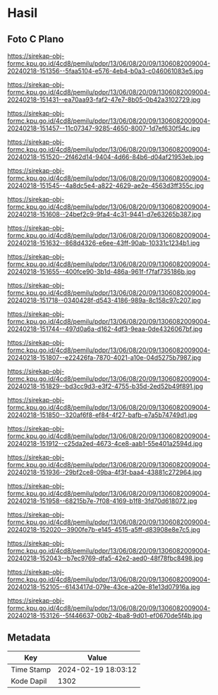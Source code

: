 # Hasil

## Foto C Plano

https://sirekap-obj-formc.kpu.go.id/4cd8/pemilu/pdpr/13/06/08/20/09/1306082009004-20240218-151356--5faa5104-e576-4eb4-b0a3-c046061083e5.jpg

https://sirekap-obj-formc.kpu.go.id/4cd8/pemilu/pdpr/13/06/08/20/09/1306082009004-20240218-151431--ea70aa93-faf2-47e7-8b05-0b42a3102729.jpg

https://sirekap-obj-formc.kpu.go.id/4cd8/pemilu/pdpr/13/06/08/20/09/1306082009004-20240218-151457--11c07347-9285-4650-8007-1d7ef630f54c.jpg

https://sirekap-obj-formc.kpu.go.id/4cd8/pemilu/pdpr/13/06/08/20/09/1306082009004-20240218-151520--2f462d14-9404-4d66-84b6-d04af21953eb.jpg

https://sirekap-obj-formc.kpu.go.id/4cd8/pemilu/pdpr/13/06/08/20/09/1306082009004-20240218-151545--4a8dc5e4-a822-4629-ae2e-4563d3ff355c.jpg

https://sirekap-obj-formc.kpu.go.id/4cd8/pemilu/pdpr/13/06/08/20/09/1306082009004-20240218-151608--24bef2c9-9fa4-4c31-9441-d7e63265b387.jpg

https://sirekap-obj-formc.kpu.go.id/4cd8/pemilu/pdpr/13/06/08/20/09/1306082009004-20240218-151632--868d4326-e6ee-43ff-90ab-10331c1234b1.jpg

https://sirekap-obj-formc.kpu.go.id/4cd8/pemilu/pdpr/13/06/08/20/09/1306082009004-20240218-151655--400fce90-3b1d-486a-961f-f7faf735186b.jpg

https://sirekap-obj-formc.kpu.go.id/4cd8/pemilu/pdpr/13/06/08/20/09/1306082009004-20240218-151718--0340428f-d543-4186-989a-8c158c97c207.jpg

https://sirekap-obj-formc.kpu.go.id/4cd8/pemilu/pdpr/13/06/08/20/09/1306082009004-20240218-151744--497d0a6a-d162-4df3-9eaa-0de4326067bf.jpg

https://sirekap-obj-formc.kpu.go.id/4cd8/pemilu/pdpr/13/06/08/20/09/1306082009004-20240218-151807--e22426fa-7870-4021-a10e-04d5275b7987.jpg

https://sirekap-obj-formc.kpu.go.id/4cd8/pemilu/pdpr/13/06/08/20/09/1306082009004-20240218-151829--bd3cc9d3-e3f2-4755-b35d-2ed52b49f891.jpg

https://sirekap-obj-formc.kpu.go.id/4cd8/pemilu/pdpr/13/06/08/20/09/1306082009004-20240218-151850--320af6f8-ef84-4f27-bafb-e7a5b74749d1.jpg

https://sirekap-obj-formc.kpu.go.id/4cd8/pemilu/pdpr/13/06/08/20/09/1306082009004-20240218-151912--c25da2ed-4673-4ce8-aab1-55e401a2594d.jpg

https://sirekap-obj-formc.kpu.go.id/4cd8/pemilu/pdpr/13/06/08/20/09/1306082009004-20240218-151936--29bf2ce8-09ba-4f3f-baa4-43881c272964.jpg

https://sirekap-obj-formc.kpu.go.id/4cd8/pemilu/pdpr/13/06/08/20/09/1306082009004-20240218-151958--68215b7e-7f08-4169-b1f8-3fd70d618072.jpg

https://sirekap-obj-formc.kpu.go.id/4cd8/pemilu/pdpr/13/06/08/20/09/1306082009004-20240218-152020--3900fe7b-e145-4515-a5ff-d83908e8e7c5.jpg

https://sirekap-obj-formc.kpu.go.id/4cd8/pemilu/pdpr/13/06/08/20/09/1306082009004-20240218-152043--b7ec9769-dfa5-42e2-aed0-48f78fbc8498.jpg

https://sirekap-obj-formc.kpu.go.id/4cd8/pemilu/pdpr/13/06/08/20/09/1306082009004-20240218-152105--6143417d-079e-43ce-a20e-81e13d07916a.jpg

https://sirekap-obj-formc.kpu.go.id/4cd8/pemilu/pdpr/13/06/08/20/09/1306082009004-20240218-153126--5f446637-00b2-4ba8-9d01-ef0670de5f4b.jpg


## Metadata

| Key        | Value               |
| ---------- | ------------------- |
| Time Stamp | 2024-02-19 18:03:12 |
| Kode Dapil | 1302                |



